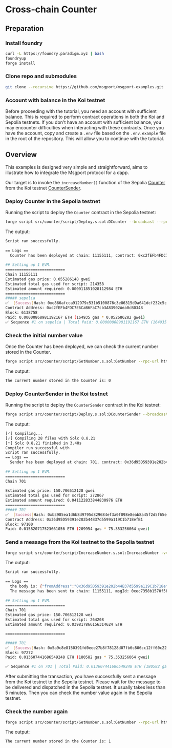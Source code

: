 
# Cross-chain Counter

## Preparation

### Install foundry

```bash
curl -L https://foundry.paradigm.xyz | bash
foundryup
forge install
```

### Clone repo and submodules

```bash
git clone --recursive https://github.com/msgport/msgport-examples.git
```

### Account with balance in the Koi testnet

Before proceeding with the tutorial, you need an account with sufficient balance. This is required to perform contract operations in both the Koi and Sepolia testnets. If you don't have an account with sufficient balance, you may encounter difficulties when interacting with these contracts. Once you have the account, copy and create a `.env` file based on the `.env.example` file in the root of the repository. This will allow you to continue with the tutorial.

## Overview

This examples is designed very simple and straightforward, aims to illustrate how to integrate the Msgport protocol for a dapp.

Our target is to invoke the `increaseNumber()` function of the Sepolia [Counter](./src/Counter.sol) from the Koi testnet [CounterSender](./src/CounterSender.sol).

### Deploy Counter in the Sepolia testnet

Running the script to deploy the `Counter` contract in the Sepolia testnet:

```bash
forge script src/counter/script/Deploy.s.sol:DCounter --broadcast --rpc-url https://ethereum-sepolia.publicnode.com
```

The output:

```bash
Script ran successfully.                                                                                                                                       
                                                                                                                                                               
== Logs ==                                                                                                                                                     
  Counter has been deployed at chain: 11155111, contract: 0xc2fEFb4FDC7E6CaB6FaC7cb3A83902Aea0cB0348                                                           
                                                                                                                                                               
## Setting up 1 EVM.                                                                                                                                           
==========================                                                                                                                                                                                                                                                                                                    
Chain 11155111                                                                                                                                                 
Estimated gas price: 0.055286148 gwei                                                                                                                          
Estimated total gas used for script: 214358                                                                                                                                                                                                                                                                                   
Estimated amount required: 0.000011851028112984 ETH                            
==========================                                                                                                                                                                                                                                                                                                    
##### sepolia                                                                                                                                                                                                                                                                                                                 
✅  [Success]Hash: 0xe866afcca912979c531b5100876c3e86315d9a641dcf232c5c95b702e220fe51                                                                                                                                                                                                                                         
Contract Address: 0xc2fEFb4FDC7E6CaB6FaC7cb3A83902Aea0cB0348                                                                                                   
Block: 6138758                                                                 
Paid: 0.00000868981192167 ETH (164935 gas * 0.052686282 gwei)                  
✅ Sequence #1 on sepolia | Total Paid: 0.00000868981192167 ETH (164935 gas * avg 0.052686282 gwei) 
```

### Check the initial number value

Once the Counter has been deployed, we can check the current number stored in the Counter.

```bash
forge script src/counter/script/GetNumber.s.sol:GetNumber --rpc-url https://ethereum-sepolia.publicnode.com 
```

The output:

```bash
The current number stored in the Counter is: 0
```


### Deploy CounterSender in the Koi testnet 

Running the script to deploy the `CounterSender` contract in the Koi testnet:

```bash
forge script src/counter/script/Deploy.s.sol:DCounterSender --broadcast --rpc-url https://koi-rpc.darwinia.network
```

The output:

```bash
[⠊] Compiling...                                                               
[⠔] Compiling 28 files with Solc 0.8.21                                                                                                                                                                                                                                                                                       
[⠒] Solc 0.8.21 finished in 3.40s                                              
Compiler run successful with                                                                                                                        
Script ran successfully.                                                                                                                                                                                                                                                                                                      
== Logs ==                                                                     
  Sender has been deployed at chain: 701, contract: 0x36d95D59391e202b44B37d5599a119C1b718efB1
                                                                                                                                                               
## Setting up 1 EVM.                                                                                                                                                                                                                                                                                                          
==========================                                                                                                                                                                                                                                                                                                    
Chain 701                                                                      
                                                                               
Estimated gas price: 150.706512128 gwei                                        
Estimated total gas used for script: 272867                                                                                                                                                                                                                                                                                   
Estimated amount required: 0.041122833844830976 ETH                            
==========================                                                                                                                                     
##### 701                                                                                                                                                      
✅  [Success]Hash: 0xb3985ea1d6b8d9795d829684ef3a0f098e8eab8a45f2d5f65e1256d2e3818e1e
Contract Address: 0x36d95D59391e202b44B37d5599a119C1b718efB1                                                                                                   
Block: 97100                                                                                                                                                   
Paid: 0.015820717523661056 ETH (209954 gas * 75.353256064 gwei)                
```
### Send a message from the Koi testnet to the Sepolia testnet

```bash
forge script src/counter/script/IncreaseNumber.s.sol:IncreaseNumber -vv --broadcast --rpc-url https://koi-rpc.darwinia.network --gas-estimate-multiplier 200
```

The output:

```bash
Script ran successfully.                                                       
                                                                               
== Logs ==                                                                                                                                                     
  the body is: {"fromAddress":"0x36d95D59391e202b44B37d5599a119C1b718efB1","fromChainId":701,"message":"0x5b4ef819","ormp":{"refundAddress":"0x0000000000000000000000000000000000000000"},"toAddress":"0xea02E187B97622Ca74c58107236b0182CE727b70","toChainId":11155111}                                                      
  The message has been sent to chain: 11155111, msgId: 0xec7358b1570f5b23dee8a732ece84970e8ab9c349f610440a38c07a5fcd3a772                                      
                                                                               
## Setting up 1 EVM.                                                           
==========================                                                     
Chain 701                                                                                                                                                      
Estimated gas price: 150.706512128 wei                                                                                                                        
Estimated total gas used for script: 264208
Estimated amount required: 0.039817866156314624 ETH

==========================

##### 701
✅  [Success]Hash: 0x5a9c8e8150391fd0eee27b8f78128d07fb6c806cc12ff60c220c586daef20a1e
Block: 97272
Paid: 0.013607441686549248 ETH (180582 gas * 75.353256064 gwei)

✅ Sequence #1 on 701 | Total Paid: 0.013607441686549248 ETH (180582 gas * avg 75.353256064 gwei)
```

After submitting the transaction, you have successfully sent a message from the Koi testnet to the Sepolia testnet. Please wait for the message to be delivered and dispatched in the Sepolia testnet. It usually takes less than 5 minutes. Then you can check the number value again in the Sepolia testnet.

### Check the number again

```bash
forge script src/counter/script/GetNumber.s.sol:GetNumber --rpc-url https://ethereum-sepolia.publicnode.com 
```

The output:

```bash
The current number stored in the Counter is: 1
```